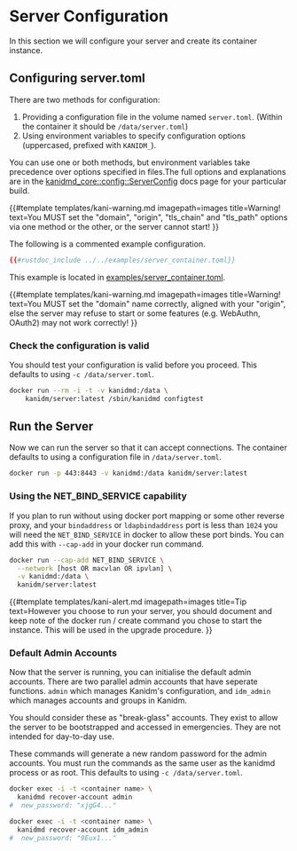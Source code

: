 # Server Configuration

In this section we will configure your server and create its container instance.

## Configuring server.toml

There are two methods for configuration:

1. Providing a configuration file in the volume named `server.toml`. (Within the container it should
   be `/data/server.toml`)
2. Using environment variables to specify configuration options (uppercased, prefixed with
   `KANIDM_`).

You can use one or both methods, but environment variables take precedence over options specified in
files.The full options and explanations are in the
[kanidmd_core::config::ServerConfig](https://kanidm.github.io/kanidm/master/rustdoc/kanidmd_core/config/struct.ServerConfig.html)
docs page for your particular build.

<!-- deno-fmt-ignore-start -->

{{#template templates/kani-warning.md
imagepath=images
title=Warning!
text=You MUST set the "domain", "origin", "tls_chain" and "tls_path" options via one method or the other, or the server cannot start!
}}

<!-- deno-fmt-ignore-end -->

The following is a commented example configuration.

```toml
{{#rustdoc_include ../../examples/server_container.toml}}
```

This example is located in
[examples/server_container.toml](https://github.com/kanidm/kanidm/blob/master/examples/server_container.toml).

<!-- deno-fmt-ignore-start -->

{{#template templates/kani-warning.md
imagepath=images
title=Warning!
text=You MUST set the "domain" name correctly, aligned with your "origin", else the server may refuse to start or some features (e.g. WebAuthn, OAuth2) may not work correctly!
}}

<!-- deno-fmt-ignore-end -->

### Check the configuration is valid

You should test your configuration is valid before you proceed. This defaults to using
`-c /data/server.toml`.

```bash
docker run --rm -i -t -v kanidmd:/data \
    kanidm/server:latest /sbin/kanidmd configtest
```

## Run the Server

Now we can run the server so that it can accept connections. The container defaults to using a
configuration file in `/data/server.toml`.

```bash
docker run -p 443:8443 -v kanidmd:/data kanidm/server:latest
```

### Using the NET\_BIND\_SERVICE capability

If you plan to run without using docker port mapping or some other reverse proxy, and your
`bindaddress` or `ldapbindaddress` port is less than `1024` you will need the `NET_BIND_SERVICE` in
docker to allow these port binds. You can add this with `--cap-add` in your docker run command.

```bash
docker run --cap-add NET_BIND_SERVICE \
  --network [host OR macvlan OR ipvlan] \
  -v kanidmd:/data \
  kanidm/server:latest
```

<!-- deno-fmt-ignore-start -->

{{#template templates/kani-alert.md
imagepath=images
title=Tip
text=However you choose to run your server, you should document and keep note of the docker run / create command you chose to start the instance. This will be used in the upgrade procedure.
}}

<!-- deno-fmt-ignore-end -->

### Default Admin Accounts

Now that the server is running, you can initialise the default admin accounts. There are two
parallel admin accounts that have seperate functions. `admin` which manages Kanidm's configuration,
and `idm_admin` which manages accounts and groups in Kanidm.

You should consider these as "break-glass" accounts. They exist to allow the server to be
bootstrapped and accessed in emergencies. They are not intended for day-to-day use.

These commands will generate a new random password for the admin accounts. You must run the commands
as the same user as the kanidmd process or as root. This defaults to using `-c /data/server.toml`.

```bash
docker exec -i -t <container name> \
  kanidmd recover-account admin
#  new_password: "xjgG4..."
```

```bash
docker exec -i -t <container name> \
  kanidmd recover-account idm_admin
#  new_password: "9Eux1..."
```

